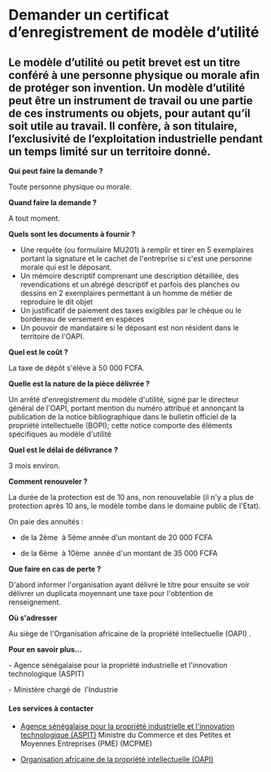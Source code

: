 # Demander un certificat d’enregistrement de modèle d’utilité

Le modèle d’utilité ou petit brevet est un titre conféré à une personne physique ou morale afin de protéger son invention. Un modèle d’utilité peut être un instrument de travail ou une partie de ces instruments ou objets, pour autant qu’il soit utile au travail. Il confère, à son titulaire, l’exclusivité de l’exploitation industrielle pendant un temps limité sur un territoire donné.
-------------------------------------------------------------------------------------------------------------------------------------------------------------------------------------------------------------------------------------------------------------------------------------------------------------------------------------------------------------------------------------------------

**Qui peut faire la demande ?**

Toute personne physique ou morale.

**Quand faire la demande ?**

A tout moment.

**Quels sont les documents à fournir ?**

*   Une requête (ou formulaire MU201) à remplir et tirer en 5 exemplaires portant la signature et le cachet de l'entreprise si c'est une personne morale qui est le déposant.
*   Un mémoire descriptif comprenant une description détaillée, des revendications et un abrégé descriptif et parfois des planches ou dessins en 2 exemplaires permettant à un homme de métier de reproduire le dit objet
*   Un justificatif de paiement des taxes exigibles par le chèque ou le bordereau de versement en espèces
*   Un pouvoir de mandataire si le déposant est non résident dans le territoire de l'OAPI.

**Quel est le coût ?**

La taxe de dépôt s'élève à 50 000 FCFA.

**Quelle est la nature de la pièce délivrée ?**

Un arrêté d'enregistrement du modèle d'utilité, signé par le directeur général de l'OAPI, portant mention du numéro attribué et annonçant la publication de la notice bibliographique dans le bulletin officiel de la propriété intellectuelle (BOPI); cette notice comporte des éléments spécifiques au modèle d'utilité  

**Quel est le délai de délivrance ?**

3 mois environ.

**Comment renouveler ?**

La durée de la protection est de 10 ans, non renouvelable (il n'y a plus de protection après 10 ans, le modèle tombe dans le domaine public de l'Etat).

On paie des annuités :

*   de la 2ème  à 5ème année d'un montant de 20 000 FCFA

*   de la 6ème  à 10ème  année d'un montant de 35 000 FCFA

**Que faire en cas de perte ?**

D'abord informer l'organisation ayant délivré le titre pour ensuite se voir délivrer un duplicata moyennant une taxe pour l'obtention de renseignement. 

**Où s'adresser**

Au siège de l'Organisation africaine de la propriété intellectuelle (OAPI) .  

**Pour en savoir plus...**

\- Agence sénégalaise pour la propriété industrielle et l'innovation technologique (ASPIT) 

\- Ministère chargé de  l'Industrie

#### Les services à contacter

*   [Agence sénégalaise pour la propriété industrielle et l'innovation technologique (ASPIT)](../../../services/agence-senegalaise-pour-la-propriete-industrielle-et-linnovation-technologique-aspit.md) Ministre du Commerce et des Petites et Moyennes Entreprises (PME) (MCPME)  
    
*   [Organisation africaine de la propriété intellectuelle (OAPI)](../../../services/organisation-africaine-de-la-propriete-intellectuelle-oapi.md)